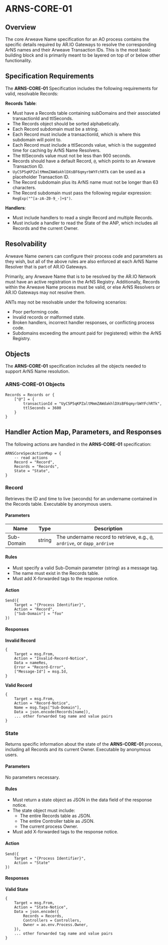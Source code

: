 # ARNS-CORE-01

## Overview

The core Arweave Name specification for an AO process contains the specific details required by AR.IO Gateways to resolve the corresponding ArNS names and their Arweave Transaction IDs. This is the most basic building block and is primarily meant to be layered on top of or below other functionality.

## Specification Requirements

The **ARNS-CORE-01** Specification includes the following requirements for valid, resolvable Records:

**Records Table**:

- Must have a Records table containing subDomains and their associated transactionId and ttlSeconds.
- The Records object should be sorted alphabetically.
- Each Record subdomain must be a string.
- Each Record must include a transactionId, which is where this subdomain will point to.
- Each Record must include a ttlSeconds value, which is the suggested time for caching by ArNS Name Resolvers.
- The ttlSeconds value must not be less than 900 seconds.
- Records should have a default Record, `@`, which points to an Arweave Transaction ID.
- `UyC5P5qKPZaltMmmZAWdakhlDXsBF6qmyrbWYFchRTk` can be used as a placeholder Transaction ID.
- The Record subdomain plus its ArNS name must not be longer than 63 characters.
- The Record subdomain must pass the following regular expression: `RegExp("^[a-zA-Z0-9_-]+$")`.

**Handlers**:

- Must include handlers to read a single Record and multiple Records.
- Must include a handler to read the State of the ANP, which includes all Records and the current Owner.

## Resolvability

Arweave Name owners can configure their process code and parameters as they wish, but all of the above rules are also enforced at each ArNS Name Resolver that is part of AR.IO Gateways.

Primarily, any Arweave Name that is to be resolved by the AR.IO Network must have an active registration in the ArNS Registry. Additionally, Records within the Arweave Name process must be valid, or else ArNS Resolvers or AR.IO Gateways may not resolve them.

ANTs may not be resolvable under the following scenarios:

- Poor performing code.
- Invalid records or malformed state.
- Broken handlers, incorrect handler responses, or conflicting process code.
- Subdomains exceeding the amount paid for (registered) within the ArNS Registry.

## Objects

The **ARNS-CORE-01** specification includes all the objects needed to support ArNS Name resolution.

### ARNS-CORE-01 Objects

```
Records = Records or {
    ["@"] = {
        transactionId = "UyC5P5qKPZaltMmmZAWdakhlDXsBF6qmyrbWYFchRTk",
        ttlSeconds = 3600
    }
}
```

## Handler Action Map, Parameters, and Responses

The following actions are handled in the **ARNS-CORE-01** specification:

```
ARNSCoreSpecActionMap = {
    -- read actions
    Record = "Record",
    Records = "Records",
    State = "State",
}
```

### Record

Retrieves the ID and time to live (seconds) for an undername contained in the Records table. Executable by anonymous users.

#### Parameters

| Name       | Type   | Description                                                               |
| ---------- | ------ | ------------------------------------------------------------------------- |
| Sub-Domain | string | The undername record to retrieve, e.g., `@`, `ardrive`, or `dapp_ardrive` |

#### Rules

- Must specify a valid Sub-Domain parameter (string) as a message tag.
- The name must exist in the Records table.
- Must add X-forwarded tags to the response notice.

#### Action

```
Send({
    Target = "{Process Identifier}",
    Action = "Record",
    ["Sub-Domain"] = "foo"
})
```

#### Responses

**Invalid Record**

```
{
    Target = msg.From,
    Action = "Invalid-Record-Notice",
    Data = nameRes,
    Error = "Record-Error",
    ["Message-Id"] = msg.Id,
}
```

**Valid Record**

```
{
    Target = msg.From,
    Action = "Record-Notice",
    Name = msg.Tags["Sub-Domain"],
    Data = json.encode(Records[name]),
    ... other forwarded tag name and value pairs
}
```

### State

Returns specific information about the state of the **ARNS-CORE-01** process, including all Records and its current Owner. Executable by anonymous users.

#### Parameters

No parameters necessary.

#### Rules

- Must return a state object as JSON in the data field of the response notice.
- The state object must include:
  - The entire Records table as JSON.
  - The entire Controller table as JSON.
  - The current process Owner.
- Must add X-forwarded tags to the response notice.

#### Action

```
Send({
    Target = "{Process Identifier}",
    Action = "State"
})
```

#### Responses

**Valid State**

```
{
    Target = msg.From,
    Action = "State-Notice",
    Data = json.encode({
        Records = Records,
        Controllers = Controllers,
        Owner = ao.env.Process.Owner,
    }),
    ... other forwarded tag name and value pairs
}
```
